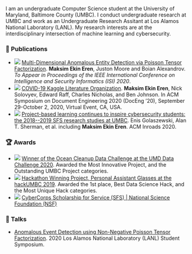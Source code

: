 I am an undergraduate Computer Science student at the University of Maryland, Baltimore County (UMBC). I conduct undergraduate research at UMBC and work as an Undergraduate Research Assitant at Los Alamos National Laboratory (LANL). My research interests are at the interdisciplinary intersection of machine learning and cybersecurity. 


### :page_facing_up: Publications
- <img src="https://img.shields.io/badge/-preprint-lightgray?style=flat"></img> [Multi-Dimensional Anomalous Entity Detection via Poisson Tensor Factorization](http://www.isi-conf.org/home-1.html). **Maksim Ekin Eren**, Juston Moore and Boian Alexandrov. *To Appear in Proceedings of the IEEE International Conference on Intelligence and Security Informatics (ISI) 2020*.
- <img src="https://img.shields.io/badge/-conference-011B56?style=flat"></img> [COVID-19 Kaggle Literature Organization](https://dl.acm.org/doi/10.1145/3395027.3419591). **Maksim Ekin Eren**, Nick Solovyev, Edward Raff, Charles Nicholas, and Ben Johnson. In ACM Symposium on Document Engineering 2020 (DocEng ’20), September 29-October 2, 2020, Virtual Event, CA, USA.
- <img src="https://img.shields.io/badge/-journal-FE7C00?style=flat"></img> [Project-based learning continues to inspire cybersecurity students: the 2018--2019 SFS research studies at UMBC](https://doi.org/10.1145/3386363). Enis Golaszewski, Alan T. Sherman, et al. including **Maksim Ekin Eren**. ACM Inroads 2020.


### :trophy: Awards
- <img src="https://img.shields.io/badge/-competition-0392CF?style=flat"></img> [Winner of the Ocean Cleanup Data Challenge at the UMD Data Challenge 2020](https://datachallenge.ischool.umd.edu/dc20/). Awarded the Most Innovative Project, and the Outstanding UMBC Project categories.
- <img src="https://img.shields.io/badge/-competition-0392CF?style=flat"></img> [Hackathon Winning Project, Personal Assistant Glasses at the hackUMBC 2019](https://devpost.com/software/the-vision). Awarded the 1st place, Best Data Science Hack, and the Most Unique Hack categories.
- <img src="https://img.shields.io/badge/-scholarship-E23349?style=flat"></img> [CyberCorps Scholarship for Service (SFS) | National Science Foundation (NSF)](https://cybersecurity.umbc.edu/scholarship-for-service-sfs-federal-cybercorps/)


### :microphone: Talks 
- [Anomalous Event Detection using Non-Negative Poisson Tensor Factorization](https://youtu.be/_z7yCd4vqrc). 2020 Los Alamos National Laboratory (LANL) Student Symposium.

